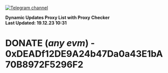 [![Telegram channel](https://img.shields.io/endpoint?url=https://runkit.io/damiankrawczyk/telegram-badge/branches/master?url=https://t.me/n4z4v0d)](https://t.me/n4z4v0d) 

**Dynamic Updates Proxy List with Proxy Checker**  
**Last Updated: 19.12.23 10:31**

# DONATE (_any evm_) - 0xDEADf12DE9A24b47Da0a43E1bA70B8972F5296F2
